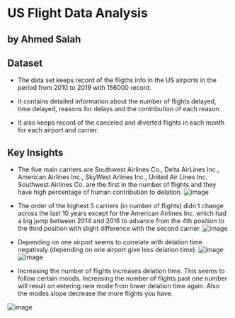 # US Flight Data Analysis
## by Ahmed Salah


## Dataset

* The data set keeps record of the fligths info in the US airports in the period from 2010 to 2019 with 156000 record.

* It contains detailed information about the number of flights delayed, time delayed, reasons for delays and the contribution of each reason. 

* It also keeps record of the canceled and diverted flights in each month for each airport and carrier.



## Key Insights 

* The five main carriers are Southwest Airlines Co., Delta AirLines Inc., American Airlines Inc., SkyWest Arlines Inc., United Air Lines Inc. Southwest Airlines Co. are the first in the number of flights and they have high percentage of human contribution to delation. 
![image](https://user-images.githubusercontent.com/59888340/140635793-d5e5be9c-3112-4901-bef4-ff6f20f96a78.png)

* The order of the highest 5 carriers (in number of flights) didn't change across the last 10 years except for the American Airlines Inc. which had a big jump between 2014 and 2016 to advance from the 4th position to the third position with slight difference with the second carrier. 
![image](https://user-images.githubusercontent.com/59888340/140635810-703dd600-ba27-42a6-8215-347fdc9bb9fe.png)

* Depending on one airport seems to correlate with delation time negativaly (depending on one airport give less delation time).
![image](https://user-images.githubusercontent.com/59888340/140635845-9a9ad8dc-5ee5-4ebf-be87-b19ba38ce703.png)
![image](https://user-images.githubusercontent.com/59888340/140635967-e909b7bf-b0b3-4735-ba05-1c41f5480f03.png)

* Increasing the number of flights increases delation time. This seems to follow certain moods. Increasing the number of flights past one number will result on entering new mode from lower delation time again. Also the modes slope decrease the more flights you have.


![image](https://user-images.githubusercontent.com/59888340/140635872-4d5226e1-f6de-4550-802d-6c4f8a1819a6.png)

